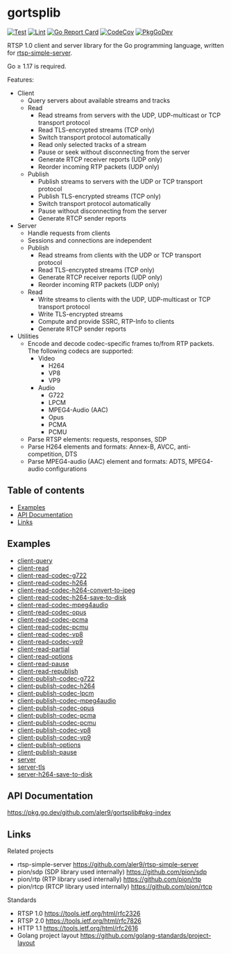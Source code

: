 
# gortsplib

[![Test](https://github.com/aler9/gortsplib/workflows/test/badge.svg)](https://github.com/aler9/gortsplib/actions?query=workflow:test)
[![Lint](https://github.com/aler9/gortsplib/workflows/lint/badge.svg)](https://github.com/aler9/gortsplib/actions?query=workflow:lint)
[![Go Report Card](https://goreportcard.com/badge/github.com/aler9/gortsplib)](https://goreportcard.com/report/github.com/aler9/gortsplib)
[![CodeCov](https://codecov.io/gh/aler9/gortsplib/branch/main/graph/badge.svg)](https://codecov.io/gh/aler9/gortsplib/branch/main)
[![PkgGoDev](https://pkg.go.dev/badge/github.com/aler9/gortsplib)](https://pkg.go.dev/github.com/aler9/gortsplib#pkg-index)

RTSP 1.0 client and server library for the Go programming language, written for [rtsp-simple-server](https://github.com/aler9/rtsp-simple-server).

Go &ge; 1.17 is required.

Features:

* Client
  * Query servers about available streams and tracks
  * Read
    * Read streams from servers with the UDP, UDP-multicast or TCP transport protocol
    * Read TLS-encrypted streams (TCP only)
    * Switch transport protocol automatically
    * Read only selected tracks of a stream
    * Pause or seek without disconnecting from the server
    * Generate RTCP receiver reports (UDP only)
    * Reorder incoming RTP packets (UDP only)
  * Publish
    * Publish streams to servers with the UDP or TCP transport protocol
    * Publish TLS-encrypted streams (TCP only)
    * Switch transport protocol automatically
    * Pause without disconnecting from the server
    * Generate RTCP sender reports
* Server
  * Handle requests from clients
  * Sessions and connections are independent
  * Publish
    * Read streams from clients with the UDP or TCP transport protocol
    * Read TLS-encrypted streams (TCP only)
    * Generate RTCP receiver reports (UDP only)
    * Reorder incoming RTP packets (UDP only)
  * Read
    * Write streams to clients with the UDP, UDP-multicast or TCP transport protocol
    * Write TLS-encrypted streams
    * Compute and provide SSRC, RTP-Info to clients
    * Generate RTCP sender reports
* Utilities
  * Encode and decode codec-specific frames to/from RTP packets. The following codecs are supported:
    * Video
      * H264
      * VP8
      * VP9
    * Audio
      * G722
      * LPCM
      * MPEG4-Audio (AAC)
      * Opus
      * PCMA
      * PCMU
  * Parse RTSP elements: requests, responses, SDP
  * Parse H264 elements and formats: Annex-B, AVCC, anti-competition, DTS
  * Parse MPEG4-audio (AAC) element and formats: ADTS, MPEG4-audio configurations

## Table of contents

* [Examples](#examples)
* [API Documentation](#api-documentation)
* [Links](#links)

## Examples

* [client-query](examples/client-query/main.go)
* [client-read](examples/client-read/main.go)
* [client-read-codec-g722](examples/client-read-codec-g722/main.go)
* [client-read-codec-h264](examples/client-read-codec-h264/main.go)
* [client-read-codec-h264-convert-to-jpeg](examples/client-read-codec-h264-convert-to-jpeg/main.go)
* [client-read-codec-h264-save-to-disk](examples/client-read-codec-h264-save-to-disk/main.go)
* [client-read-codec-mpeg4audio](examples/client-read-codec-mpeg4audio/main.go)
* [client-read-codec-opus](examples/client-read-codec-opus/main.go)
* [client-read-codec-pcma](examples/client-read-codec-pcma/main.go)
* [client-read-codec-pcmu](examples/client-read-codec-pcmu/main.go)
* [client-read-codec-vp8](examples/client-read-codec-vp8/main.go)
* [client-read-codec-vp9](examples/client-read-codec-vp9/main.go)
* [client-read-partial](examples/client-read-partial/main.go)
* [client-read-options](examples/client-read-options/main.go)
* [client-read-pause](examples/client-read-pause/main.go)
* [client-read-republish](examples/client-read-republish/main.go)
* [client-publish-codec-g722](examples/client-publish-codec-g722/main.go)
* [client-publish-codec-h264](examples/client-publish-codec-h264/main.go)
* [client-publish-codec-lpcm](examples/client-publish-codec-lpcm/main.go)
* [client-publish-codec-mpeg4audio](examples/client-publish-codec-mpeg4audio/main.go)
* [client-publish-codec-opus](examples/client-publish-codec-opus/main.go)
* [client-publish-codec-pcma](examples/client-publish-codec-pcma/main.go)
* [client-publish-codec-pcmu](examples/client-publish-codec-pcmu/main.go)
* [client-publish-codec-vp8](examples/client-publish-codec-vp8/main.go)
* [client-publish-codec-vp9](examples/client-publish-codec-vp9/main.go)
* [client-publish-options](examples/client-publish-options/main.go)
* [client-publish-pause](examples/client-publish-pause/main.go)
* [server](examples/server/main.go)
* [server-tls](examples/server-tls/main.go)
* [server-h264-save-to-disk](examples/server-h264-save-to-disk/main.go)

## API Documentation

https://pkg.go.dev/github.com/aler9/gortsplib#pkg-index

## Links

Related projects

* rtsp-simple-server https://github.com/aler9/rtsp-simple-server
* pion/sdp (SDP library used internally) https://github.com/pion/sdp
* pion/rtp (RTP library used internally) https://github.com/pion/rtp
* pion/rtcp (RTCP library used internally) https://github.com/pion/rtcp

Standards

* RTSP 1.0 https://tools.ietf.org/html/rfc2326
* RTSP 2.0 https://tools.ietf.org/html/rfc7826
* HTTP 1.1 https://tools.ietf.org/html/rfc2616
* Golang project layout https://github.com/golang-standards/project-layout
